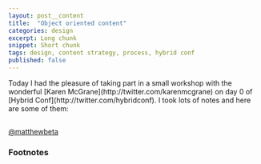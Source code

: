 ```yaml
---
layout: post__content
title:  "Object oriented content"
categories: design
excerpt: Long chunk
snippet: Short chunk
tags: design, content strategy, process, hybrid conf
published: false
---
```


<p class="drop-cap">Today I had the pleasure of taking part in a small workshop with the wonderful [Karen McGrane](http://twitter.com/karenmcgrane) on day 0 of [Hybrid Conf](http://twitter.com/hybridconf). I took lots of notes and here are some of them:</p>

<h2 class="heading heading--section"></h2>

<a href="http://twitter.com/matthewbeta" class="signature">@matthewbeta</a>

<h3 class="heading heading--sub">Footnotes</h3>
